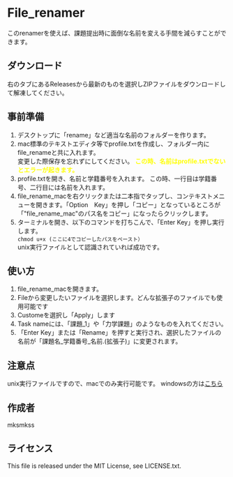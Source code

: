 # File_renamer
このrenamerを使えば、課題提出時に面倒な名前を変える手間を減らすことができます。

## ダウンロード

右のタブにあるReleasesから最新のものを選択しZIPファイルをダウンロードして解凍してください。

## 事前準備

1. デスクトップに「rename」など適当な名前のフォルダーを作ります。
2. mac標準のテキストエディタ等でprofile.txtを作成し、フォルダー内にfile_renameと共に入れます。<br>変更した際保存を忘れずにしてください。
**<span style="color:yellow">この時、名前はprofile.txtでないとエラーが起きます。</span>**
3. profile.txtを開き、名前と学籍番号を入れます。
この時、一行目は学籍番号、二行目には名前を入れます。
4. file_rename_macを右クリックまたは二本指でタップし、コンテキストメニューを開きます。「Option　Key」を押し「コピー」となっているところが「"file_rename_mac"のパス名をコピー」になったらクリックします。
5. ターミナルを開き、以下のコマンドを打ちこんで、「Enter Key」を押し実行します。<br>
`chmod u+x (ここに4でコピーしたパスをペースト）`<br>
unix実行ファイルとして認識されていれば成功です。

## 使い方

1. file_rename_macを開きます。
2. Fileから変更したいファイルを選択します。どんな拡張子のファイルでも使用可能です
3. Customeを選択し「Apply」します
4. Task nameには、「課題_1」や「力学課題」のようなものを入れてください。
5. 「Enter Key」または「Rename」を押すと実行され、選択したファイルの名前が「課題名_学籍番号_名前.(拡張子)」に変更されます。

## 注意点

unix実行ファイルですので、macでのみ実行可能です。
windowsの方は[こちら](https://github.com/mksmkss/File_renamer_for_Win)

## 作成者

mksmkss

## ライセンス

This file is released under the MIT License, see LICENSE.txt.

